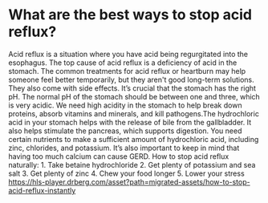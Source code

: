 # What are the best ways to stop acid reflux?

Acid reflux is a situation where you have acid being regurgitated into the esophagus. The top cause of acid reflux is a deficiency of acid in the stomach. The common treatments for acid reflux or heartburn may help someone feel better temporarily, but they aren't good long-term solutions. They also come with side effects. It’s crucial that the stomach has the right pH. The normal pH of the stomach should be between one and three, which is very acidic. We need high acidity in the stomach to help break down proteins, absorb vitamins and minerals, and kill pathogens.The hydrochloric acid in your stomach helps with the release of bile from the gallbladder. It also helps stimulate the pancreas, which supports digestion. You need certain nutrients to make a sufficient amount of hydrochloric acid, including zinc, chlorides, and potassium. It’s also important to keep in mind that having too much calcium can cause GERD. How to stop acid reflux naturally: 1. Take betaine hydrochloride 2. Get plenty of potassium and sea salt 3. Get plenty of zinc 4. Chew your food longer 5. Lower your stress https://hls-player.drberg.com/asset?path=migrated-assets/how-to-stop-acid-reflux-instantly